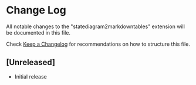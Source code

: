 # Change Log

All notable changes to the "statediagram2markdowntables" extension will be documented in this file.

Check [Keep a Changelog](http://keepachangelog.com/) for recommendations on how to structure this file.

## [Unreleased]

- Initial release